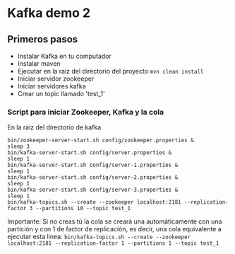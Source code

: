 # Kafka demo 2

## Primeros pasos

- Instalar Kafka en tu computador
- Instalar maven
- Ejecutar en la raiz del directorio del proyecto `mvn clean install`
- Iniciar servidor zookeeper
- Iniciar servidores kafka
- Crear un topic llamado 'test_1'

### Script para iniciar Zookeeper, Kafka y la cola

En la raiz del directorio de kafka

```
bin/zookeeper-server-start.sh config/zookeeper.properties &
sleep 3
bin/kafka-server-start.sh config/server.properties &
sleep 1
bin/kafka-server-start.sh config/server-1.properties &
sleep 1
bin/kafka-server-start.sh config/server-2.properties &
sleep 1
bin/kafka-server-start.sh config/server-3.properties &
sleep 1
bin/kafka-topics.sh --create --zookeeper localhost:2181 --replication-factor 3 --partitions 10 --topic test_1
```

Importante: Si no creas tú la cola se creará una automáticamente con una partición y con 1 de factor de replicación, es decir, una cola equivalente a ejecutar esta linea: `bin/kafka-topics.sh --create --zookeeper localhost:2181 --replication-factor 1 --partitions 1 --topic test_1`

